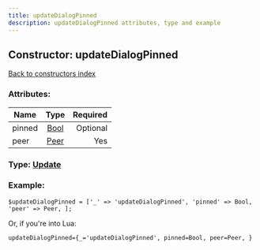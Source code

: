 ```yaml
---
title: updateDialogPinned
description: updateDialogPinned attributes, type and example
---
```

## Constructor: updateDialogPinned  
[Back to constructors index](index.md)



### Attributes:

| Name     |    Type       | Required |
|----------|:-------------:|---------:|
|pinned|[Bool](../types/Bool.md) | Optional|
|peer|[Peer](../types/Peer.md) | Yes|



### Type: [Update](../types/Update.md)


### Example:

```
$updateDialogPinned = ['_' => 'updateDialogPinned', 'pinned' => Bool, 'peer' => Peer, ];
```  

Or, if you're into Lua:  


```
updateDialogPinned={_='updateDialogPinned', pinned=Bool, peer=Peer, }

```


